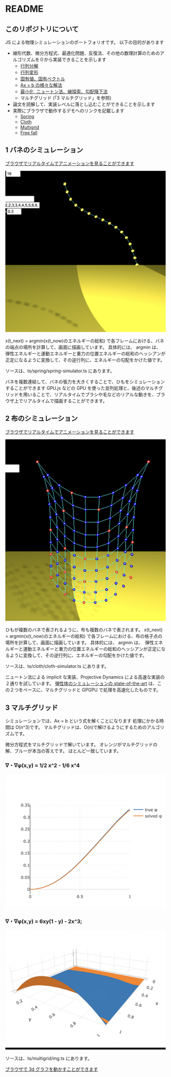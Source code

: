 # README

## このリポジトリについて

JS による物理シミュレーションのポートフォリオです。
以下の目的があります

- 線形代数、微分方程式、最適化問題、反復法、その他の数理計算のためのアルゴリズムを０から実装できることを示します
  - [行列分解](https://github.com/sm921/cloth-simulation/blob/main/ts/helpers/math/matrix-decomposition.ts)
  - [行列変形](https://github.com/sm921/cloth-simulation/blob/main/ts/helpers/math/matrix-modification.ts)
  - [固有値、固有ベクトル](https://github.com/sm921/cloth-simulation/blob/main/ts/helpers/math/matrix-eigen.ts)
  - [Ax = b の様々な解法](https://github.com/sm921/cloth-simulation/blob/main/ts/helpers/math/solver.ts)
  - [最小化, ニュートン法、線探索、勾配降下法](https://github.com/sm921/cloth-simulation/blob/main/ts/helpers/algorithm/descent-method.ts)
  - マルチグリッド (「3 マルチグリッド」を参照)
- 論文を読解して、実装レベルに落とし込むことができることを示します
- 実際にブラウザで動作するデモへのリンクを記載します
  - [Spring](https://sm921.github.io/spring)
  - [Cloth](https://sm921.github.io/cloth)
  - [Multigrid](https://sm921.github.io/multigrid)
  - [Free fall](https://sm921.github.io/free-fall)

## 1 バネのシミュレーション

[ブラウザでリアルタイムでアニメーションを見ることができます](https://sm921.github.io/spring)

![spring](images/spring.png "spring")

x(t_next) = argmin(x(t_now)のエネルギーの総和) で各フレームにおける、バネの端点の場所を計算して、画面に描画しています。
具体的には、 argmin は、　弾性エネルギーと運動エネルギーと重力の位置エネルギーの総和のヘッシアンが正定になるように変換して、その逆行列に、エネルギーの勾配をかけた値です。

ソースは、ts/spring/spring-simulator.ts にあります。

バネを複数連結して、バネの張力を大きくすることで、ひもをシミュレーションすることができます
GPU.js などの GPU を使った並列処理と、後述のマルチグリッドを用いることで、リアルタイムでブラシや毛などのリアルな動きを、ブラウザ上でリアルタイムで描画することができます。

## 2 布のシミュレーション

[ブラウザでリアルタイムでアニメーションを見ることができます](https://sm921.github.io/cloth)

![cloth](images/cloth.png "cloth")

ひもが複数のバネで表されるように、布も複数のバネで表されます。
x(t_next) = argmin(x(t_now)のエネルギーの総和) で各フレームにおける、布の格子点の場所を計算して、画面に描画しています。
具体的には、 argmin は、　弾性エネルギーと運動エネルギーと重力の位置エネルギーの総和のヘッシアンが正定になるように変換して、その逆行列に、エネルギーの勾配をかけた値です。

ソースは、ts/cloth/cloth-simulator.ts にあります。

ニュートン法による implicit な実装、Projective Dynamics による高速な実装の２通りを試しています。
[弾性体のシミュレーションの state-of-the-art](https://tiantianliu.cn/papers/xian2019multigrid/xian2019multigrid.html) は、この２つをベースに、マルチグリッドと GPGPU で処理を高速化したものです。

## 3 マルチグリッド

シミュレーションでは、Ax = b という式を解くことになります
処理にかかる時間は O(n^3)です。
マルチグリッドは、O(n)で解けるようにするためのアルゴリズムです。

微分方程式をマルチグリッドで解いています。
オレンジがマルチグリッドの解、ブルーが本当の答えです。
ほとんど一致しています。

### ∇・∇φ(x,y) = 1/2 x^2 - 1/6 x^4

![mg1d](images/mg1d.png "mg1d")

### ∇・∇φ(x,y) = 6xy(1 - y) - 2x^3;

![mg2d](images/mg2d.png "mg2d")

ソースは、ts/multigrid/mg.ts にあります。

[ブラウザで 3d グラフを動かすことができます](https://sm921.github.io/multigrid)
